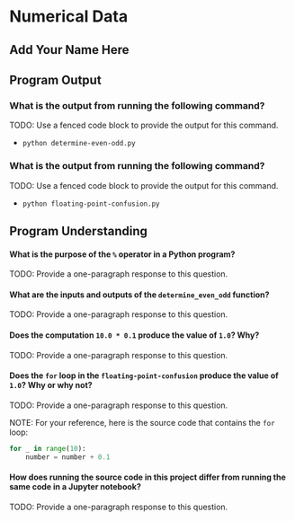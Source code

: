 # Numerical Data

## Add Your Name Here

## Program Output

### What is the output from running the following command?

TODO: Use a fenced code block to provide the output for this command.

- `python determine-even-odd.py`

### What is the output from running the following command?

TODO: Use a fenced code block to provide the output for this command.

- `python floating-point-confusion.py`

## Program Understanding

#### What is the purpose of the `%` operator in a Python program?

TODO: Provide a one-paragraph response to this question.

#### What are the inputs and outputs of the `determine_even_odd` function?

TODO: Provide a one-paragraph response to this question.

#### Does the computation `10.0 * 0.1` produce the value of `1.0`? Why?

TODO: Provide a one-paragraph response to this question.

#### Does the `for` loop in the `floating-point-confusion` produce the value of `1.0`? Why or why not?

TODO: Provide a one-paragraph response to this question.

NOTE: For your reference, here is the source code that contains the `for` loop:

```python
for _ in range(10):
    number = number + 0.1
```

#### How does running the source code in this project differ from running the same code in a Jupyter notebook?

TODO: Provide a one-paragraph response to this question.
